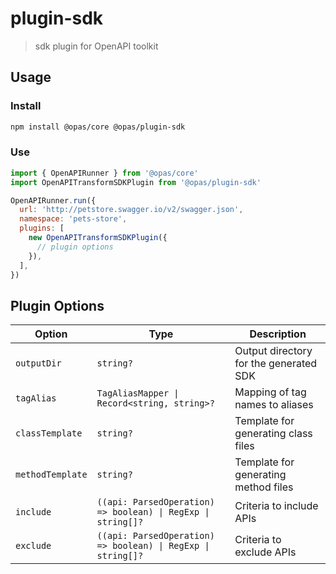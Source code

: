 # plugin-sdk

> sdk plugin for OpenAPI toolkit

## Usage

### Install

```sh
npm install @opas/core @opas/plugin-sdk
```

### Use

```js
import { OpenAPIRunner } from '@opas/core'
import OpenAPITransformSDKPlugin from '@opas/plugin-sdk'

OpenAPIRunner.run({
  url: 'http://petstore.swagger.io/v2/swagger.json',
  namespace: 'pets-store',
  plugins: [
    new OpenAPITransformSDKPlugin({
      // plugin options
    }),
  ],
})
```

## Plugin Options

| Option           | Type                                                         | Description                            |
| ---------------- | ------------------------------------------------------------ | -------------------------------------- |
| `outputDir`      | `string?`                                                    | Output directory for the generated SDK |
| `tagAlias`       | `TagAliasMapper \| Record<string, string>?`                  | Mapping of tag names to aliases        |
| `classTemplate`  | `string?`                                                    | Template for generating class files    |
| `methodTemplate` | `string?`                                                    | Template for generating method files   |
| `include`        | `((api: ParsedOperation) => boolean) \| RegExp \| string[]?` | Criteria to include APIs               |
| `exclude`        | `((api: ParsedOperation) => boolean) \| RegExp \| string[]?` | Criteria to exclude APIs               |

